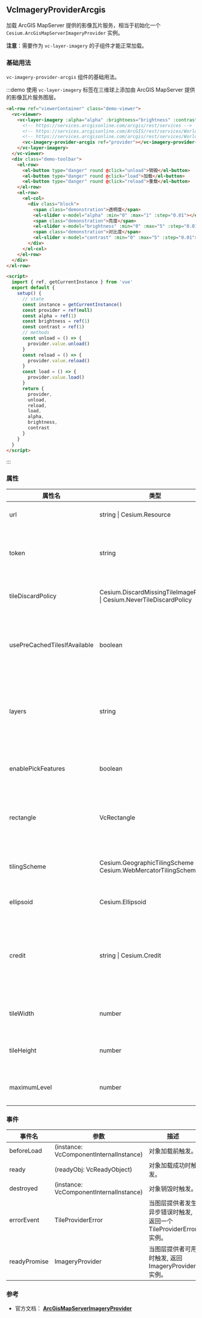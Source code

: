 ## VcImageryProviderArcgis

加载 ArcGIS MapServer 提供的影像瓦片服务，相当于初始化一个 `Cesium.ArcGisMapServerImageryProvider` 实例。

**注意**：需要作为 `vc-layer-imagery` 的子组件才能正常加载。

### 基础用法

`vc-imagery-provider-arcgis` 组件的基础用法。

:::demo 使用 `vc-layer-imagery` 标签在三维球上添加由 ArcGIS MapServer 提供的影像瓦片服务图层。

```html
<el-row ref="viewerContainer" class="demo-viewer">
  <vc-viewer>
    <vc-layer-imagery :alpha="alpha" :brightness="brightness" :contrast="contrast">
      <!-- https://services.arcgisonline.com/arcgis/rest/services -->
      <!-- https://services.arcgisonline.com/ArcGIS/rest/services/World_Imagery/MapServer -->
      <!-- https://services.arcgisonline.com/arcgis/rest/services/World_Street_Map/MapServer -->
      <vc-imagery-provider-arcgis ref="provider"></vc-imagery-provider-arcgis>
    </vc-layer-imagery>
  </vc-viewer>
  <div class="demo-toolbar">
    <el-row>
      <el-button type="danger" round @click="unload">销毁</el-button>
      <el-button type="danger" round @click="load">加载</el-button>
      <el-button type="danger" round @click="reload">重载</el-button>
    </el-row>
    <el-row>
      <el-col>
        <div class="block">
          <span class="demonstration">透明度</span>
          <el-slider v-model="alpha" :min="0" :max="1" :step="0.01"></el-slider>
          <span class="demonstration">亮度</span>
          <el-slider v-model="brightness" :min="0" :max="5" :step="0.01"></el-slider>
          <span class="demonstration">对比度</span>
          <el-slider v-model="contrast" :min="0" :max="5" :step="0.01"></el-slider>
        </div>
      </el-col>
    </el-row>
  </div>
</el-row>

<script>
  import { ref, getCurrentInstance } from 'vue'
  export default {
    setup() {
      // state
      const instance = getCurrentInstance()
      const provider = ref(null)
      const alpha = ref(1)
      const brightness = ref(1)
      const contrast = ref(1)
      // methods
      const unload = () => {
        provider.value.unload()
      }
      const reload = () => {
        provider.value.reload()
      }
      const load = () => {
        provider.value.load()
      }
      return {
        provider,
        unload,
        reload,
        load,
        alpha,
        brightness,
        contrast
      }
    }
  }
</script>
```

:::

### 属性

<!-- prettier-ignore -->
| 属性名 | 类型 | 默认值 | 描述 |
| ---------------------------- | ------- | -------------------- |--|
| url | string \| Cesium.Resource | `'https://services.arcgisonline.com/ArcGIS/rest/services/World_Imagery/MapServer'` | `optional` 指定服务地址。 |
| token | string | | `optional` 指定 ArcGIS MapServer 影像服务认证 Token。 |
| tileDiscardPolicy | Cesium.DiscardMissingTileImagePolicy \| Cesium.NeverTileDiscardPolicy | | `optional` 指定无效瓦片丢弃策略。 |
| usePreCachedTilesIfAvailable | boolean | `true` | `optional` 如果为 true，则使用服务器的预缓存切片（如果可用）。 |
| layers | string | | `optional` 指定要显示的层，用逗号分开，如果为 undefined 则显示全部。 |
| enablePickFeatures | boolean | `true` | `optional` 指定是否拾取对象，在 infobox 弹出信息。 |
| rectangle | VcRectangle | | `optional` 指定图层的矩形范围，此矩形限制了影像可见范围。 |
| tilingScheme | Cesium.GeographicTilingScheme \| Cesium.WebMercatorTilingScheme | | `optional` 指定将影像瓦片展开到地球的投影方案。 |
| ellipsoid | Cesium.Ellipsoid | | `optional` 指定参考椭球体。 |
| credit | string \| Cesium.Credit | | `optional` 显示在 canvas 上的数据源 credit 信息。访问瓦片服务器时忽略此参数。 |
| tileWidth | number | `256` | `optional` 指定每一张瓦片的像素宽度。 |
| tileHeight | number | `256` | `optional`指定每一张瓦片的像素高度。 |
| maximumLevel | number | | `optional` 指定瓦片加载的最大层级。 |

### 事件

| 事件名       | 参数                                    | 描述                                                              |
| ------------ | --------------------------------------- | ----------------------------------------------------------------- |
| beforeLoad   | (instance: VcComponentInternalInstance) | 对象加载前触发。                                                  |
| ready        | (readyObj: VcReadyObject)               | 对象加载成功时触发。                                              |
| destroyed    | (instance: VcComponentInternalInstance) | 对象销毁时触发。                                                  |
| errorEvent   | TileProviderError                       | 当图层提供者发生异步错误时触发, 返回一个 TileProviderError 实例。 |
| readyPromise | ImageryProvider                         | 当图层提供者可用时触发, 返回 ImageryProvider 实例。               |

### 参考

- 官方文档： **[ArcGisMapServerImageryProvider](https://cesium.com/docs/cesiumjs-ref-doc/ArcGisMapServerImageryProvider.html)**
